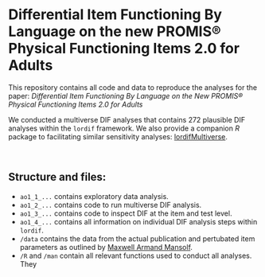 # Differential Item Functioning By Language on the new PROMIS® Physical Functioning Items 2.0 for Adults

This repository contains all code and data to reproduce the analyses for the paper: *Differential Item Functioning By Language on the New PROMIS® Physical Functioning Items 2.0 for Adults*

We conducted a multiverse DIF analyses that contains 272 plausible DIF analyses within the `lordif` framework. We also provide a companion *R* package to facilitating similar sensitivity analyses: [lordifMultiverse](https://github.com/cyplessen/lordifMultiverse).

<br>

## Structure and files:

- `ao1_1_...` contains exploratory data analysis.
- `ao1_2_...` contains code to run multiverse DIF analysis. 
- `ao1_3_...` contains code to inspect DIF at the item and test level.
- `ao1_4_...` contains all information on individual DIF analysis steps within `lordif`.  
- `/data` contains the data from the actual publication and pertubated item parameters as outlined by [Maxwell Armand Mansolf](https://osf.io/vq9j7/).   
- `/R` and `/man` contain all relevant functions used to conduct all analyses. They 
